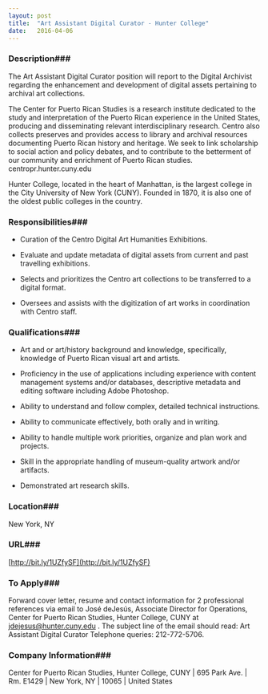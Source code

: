 ```yaml
---
layout: post
title:  "Art Assistant Digital Curator - Hunter College"
date:   2016-04-06
---
```


### Description###

The Art Assistant Digital Curator position will report to the Digital Archivist regarding the enhancement and development of digital assets pertaining to archival art collections.

The Center for Puerto Rican Studies is a research institute dedicated to the study and interpretation of the Puerto Rican experience in the United States, producing and disseminating relevant interdisciplinary research. Centro also collects preserves and provides access to library and archival resources documenting Puerto Rican history and heritage. We seek to link scholarship to social action and policy debates, and to contribute to the betterment of our community and enrichment of Puerto Rican studies. centropr.hunter.cuny.edu

Hunter College, located in the heart of Manhattan, is the largest college in the City University of New York (CUNY). Founded in 1870, it is also one of the oldest public colleges in the country.


### Responsibilities###

* Curation of the Centro Digital Art Humanities Exhibitions.

* Evaluate and update metadata of digital assets from current and past travelling exhibitions.

* Selects and prioritizes the Centro art collections to be transferred to a digital format.

* Oversees and assists with the digitization of art works in coordination with Centro staff.



### Qualifications###

* Art and or art/history background and knowledge, specifically, knowledge of Puerto Rican visual art and artists.

* Proficiency in the use of applications including experience with content management systems and/or databases, descriptive metadata and editing software including Adobe Photoshop.

* Ability to understand and follow complex, detailed technical instructions.

* Ability to communicate effectively, both orally and in writing.

* Ability to handle multiple work priorities, organize and plan work and projects.

* Skill in the appropriate handling of museum-quality artwork and/or artifacts.

* Demonstrated art research skills.





### Location###

New York, NY


### URL###

[http://bit.ly/1UZfySF](http://bit.ly/1UZfySF)

### To Apply###

Forward cover letter, resume and contact information for 2 professional references via email to  José deJesús, Associate Director for Operations, Center for Puerto Rican Studies, Hunter College, CUNY at jdejesus@hunter.cuny.edu  . The subject line of the email should read: Art Assistant Digital Curator   Telephone queries: 212-772-5706.


### Company Information###

Center for Puerto Rican Studies, Hunter College, CUNY | 695 Park Ave. | Rm. E1429 | New York, NY | 10065 | United States



